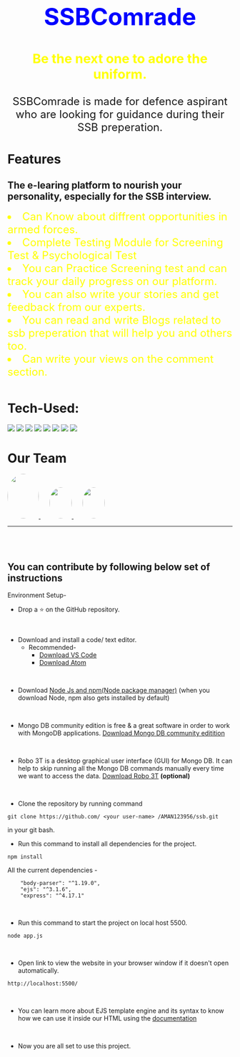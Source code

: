 <!-- [Visit our website here](https://jssconnect.herokuapp.com/) -->
<div align="center">
<h2 style="text-align:center;font-size:53px;color:red"><span style="color:blue">SSBComrade</span>
</div>

<h3 style="text-align:center;color:yellow;font-size:1.8rem;">Be the next one to adore the uniform.</h3>
<p style="text-align:center;font-size:1.5rem;">SSBComrade is made for defence aspirant who are looking for guidance during their SSB preperation.</p>

<div align="center">
<!--   <a href="https://vimeo.com/466051937" target="_blank"><img src="/public/images/JssconnectIntro.jpg" alt="Jssconnect Introduction"></a> -->
</div>

<h1 style="margin-top:40px;">Features</h1>
<h2>The e-learing platform  to nourish your personality, especially for the SSB interview.</h2>
<li style="font-size:1.5rem;color:yellow;">Can Know about diffrent opportunities in armed forces.</li>
<li style="font-size:1.5rem;color:yellow;"> Complete Testing Module for Screening Test & Psychological Test</li>
<li style="font-size:1.5rem;color:yellow;">You can Practice Screening test and can track your daily progress on our platform. </li>
<li style="font-size:1.5rem;color:yellow;">You can also write your stories and get feedback from our experts.</li>
<li style="font-size:1.5rem;color:yellow;">You can read and write Blogs related to ssb preperation that will help you and others too.</li>
<li style="font-size:1.5rem;color:yellow;">Can write your views on the comment section.</li>


<h1 style="margin-top:50px">Tech-Used:</h1>
<span>
<img src="https://img.shields.io/badge/html5%20-%23E34F26.svg?&style=for-the-badge&logo=html5&logoColor=white"/>
<img src="https://img.shields.io/badge/css3%20-%231572B6.svg?&style=for-the-badge&logo=css3&logoColor=white"/>
<img src="https://img.shields.io/badge/javascript%20-%23323330.svg?&style=for-the-badge&logo=javascript&logoColor=%23F7DF1E"/>
<img src="https://img.shields.io/badge/node.js%20-%2343853D.svg?&style=for-the-badge&logo=node.js&logoColor=white"/>
<img src="https://img.shields.io/badge/express.js%20-%23404d59.svg?&style=for-the-badge"/>
<img src="https://img.shields.io/badge/github%20-%23121011.svg?&style=for-the-badge&logo=github&logoColor=white"/>
<img src ="https://img.shields.io/badge/MongoDB-%234ea94b.svg?&style=for-the-badge&logo=mongodb&logoColor=white"/>
<img src="https://img.shields.io/badge/heroku%20-%23430098.svg?&style=for-the-badge&logo=heroku&logoColor=white"/> </span>

<h1 style="margin-top:40px;">Our Team
</h1>
<span>
  <a href="https://github.com/AMAN123956">
<img src="https://avatars1.githubusercontent.com/u/56161073?s=60&v=4" style="width:70px;height:100px;border-radius:100%;">
  </a>
  <a href="https://github.com/olive-green">
<img src="https://avatars.githubusercontent.com/u/65541151?s=60&v=4"  style="width:50px;height:70px;border-radius:100%;margin-left:20px">
  </a>
  <a href="https://github.com/apoorvthedude">
<img src="https://avatars.githubusercontent.com/u/62026815?s=60&v=4" style="width:50px;height:70px;border-radius:100%;margin-left:20px;">
  </a>
</span>
<hr />
<br />
<br />


<h2>You can contribute by following below set of instructions</h2>
Environment Setup-

* Drop a :star: on the GitHub repository.
<br/>

* Download and install a code/ text editor.
    - Recommended-
        - [Download VS Code](https://code.visualstudio.com/download)
        - [Download Atom](https://atom.io/)
<br/>

* Download [Node Js and npm(Node package manager)](https://nodejs.org/en/) (when you download Node, npm also gets installed by default)
<br/>

* Mongo DB community edition is free & a great software in order to work with MongoDB applications. [Download Mongo DB community editition](https://docs.mongodb.com/manual/administration/install-community/)
<br/>

* Robo 3T is a desktop graphical user interface (GUI) for Mongo DB. It can help to skip running all the Mongo DB commands manually every time we want to access the data. [Download Robo 3T](https://robomongo.org/download) **(optional)**
<br/>

* Clone the repository by running command
```
git clone https://github.com/ <your user-name> /AMAN123956/ssb.git
```
in your git bash.
<br/>


* Run this command to install all dependencies for the project.
```
npm install
```
All the current dependencies -
```
    "body-parser": "^1.19.0",
    "ejs": "^3.1.6",
    "express": "^4.17.1"
```
<br/>


* Run this command to start the project on local host 5500.
```
node app.js
```
<br/>

* Open link to view the website in your browser window if it doesn't open automatically.
```
http://localhost:5500/
```
<br/>

* You can learn more about EJS template engine and its syntax to know how we can use it inside our HTML using the [documentation](https://ejs.co/#docs)
<br/>

* Now you are all set to use this project.

